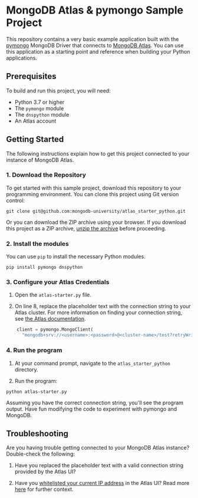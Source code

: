 # MongoDB Atlas & pymongo Sample Project

This repository contains a very basic example application 
built with the [pymongo](https://docs.mongodb.com/drivers/pymongo)
MongoDB Driver that connects to [MongoDB 
Atlas](https://www.mongodb.com/cloud/atlas). You can use this application
as a starting point and reference when building your Python applications.

## Prerequisites

To build and run this project, you will need:

- Python 3.7 or higher
- The `pymongo` module
- The `dnspython` module
- An Atlas account

## Getting Started

The following instructions explain how to get this project
connected to your instance of MongoDB Atlas.

### 1. Download the Repository

To get started with this sample project, download this repository to your
programming environment. You can clone this project using Git
version control:

```
git clone git@github.com:mongodb-university/atlas_starter_python.git
```

Or you can download the ZIP archive using your browser. If you download
this project as a ZIP archive, 
[unzip the archive](https://www.wikihow.com/Unzip-a-File) before proceeding.

### 2. Install the modules

You can use `pip` to install the necessary Python modules.

```
pip install pymongo dnspython
```

### 3. Configure your Atlas Credentials

1. Open the  `atlas-starter.py` file.

2. On line 8, replace the placeholder text with the connection string 
   to your Atlas cluster. For more information on finding your connection 
   string, see [the Atlas documentation](https://docs.atlas.mongodb.com/driver-connection/).

```python
    client = pymongo.MongoClient(
      "mongodb+srv://<username>:<password>@<cluster-name>/test?retryWrites=true&w=majority")
```

### 4. Run the program

1. At your command prompt, navigate to the `atlas_starter_python` directory.

2. Run the program:

```
python atlas-starter.py
```

Assuming you have the correct connection string, you'll see the program
output. Have fun modifying the code to experiment with pymongo and MongoDB.

## Troubleshooting

Are you having trouble getting connected to your MongoDB Atlas instance?
Double-check the following:

1. Have you replaced the placeholder text with a valid connection string
   provided by the Atlas UI?

2. Have you [whitelisted your current IP address](https://docs.atlas.mongodb.com/security-whitelist/)
   in the Atlas UI? Read more [here](https://docs.atlas.mongodb.com/driver-connection/) for further context.
